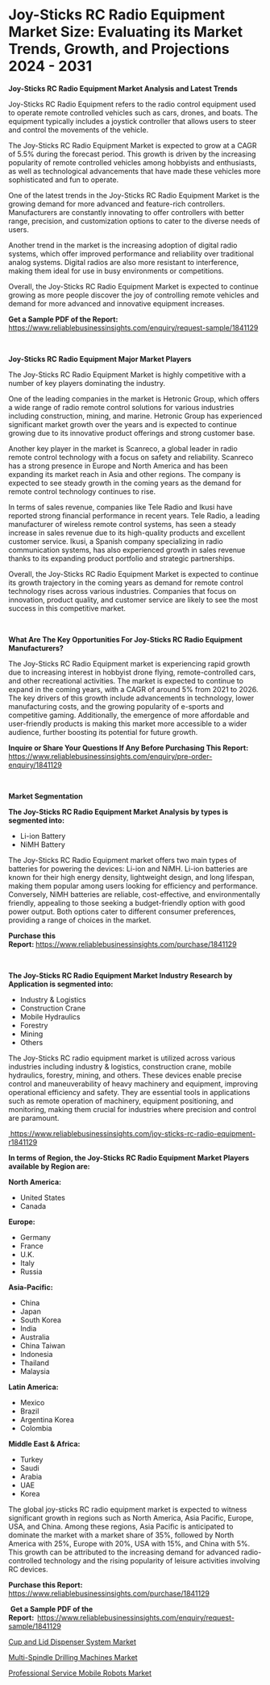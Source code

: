 <p><h1>Joy-Sticks RC Radio Equipment Market Size: Evaluating its Market Trends, Growth, and Projections 2024 - 2031</h1></p><p><strong>Joy-Sticks RC Radio Equipment Market Analysis and Latest Trends</strong></p>
<p><p>Joy-Sticks RC Radio Equipment refers to the radio control equipment used to operate remote controlled vehicles such as cars, drones, and boats. The equipment typically includes a joystick controller that allows users to steer and control the movements of the vehicle.</p><p>The Joy-Sticks RC Radio Equipment Market is expected to grow at a CAGR of 5.5% during the forecast period. This growth is driven by the increasing popularity of remote controlled vehicles among hobbyists and enthusiasts, as well as technological advancements that have made these vehicles more sophisticated and fun to operate.</p><p>One of the latest trends in the Joy-Sticks RC Radio Equipment Market is the growing demand for more advanced and feature-rich controllers. Manufacturers are constantly innovating to offer controllers with better range, precision, and customization options to cater to the diverse needs of users.</p><p>Another trend in the market is the increasing adoption of digital radio systems, which offer improved performance and reliability over traditional analog systems. Digital radios are also more resistant to interference, making them ideal for use in busy environments or competitions.</p><p>Overall, the Joy-Sticks RC Radio Equipment Market is expected to continue growing as more people discover the joy of controlling remote vehicles and demand for more advanced and innovative equipment increases.</p></p>
<p><strong>Get a Sample PDF of the Report:&nbsp;</strong> <a href="https://www.reliablebusinessinsights.com/enquiry/request-sample/1841129">https://www.reliablebusinessinsights.com/enquiry/request-sample/1841129</a></p>
<p>&nbsp;</p>
<p><strong>Joy-Sticks RC Radio Equipment Major Market Players</strong></p>
<p><p>The Joy-Sticks RC Radio Equipment Market is highly competitive with a number of key players dominating the industry. </p><p>One of the leading companies in the market is Hetronic Group, which offers a wide range of radio remote control solutions for various industries including construction, mining, and marine. Hetronic Group has experienced significant market growth over the years and is expected to continue growing due to its innovative product offerings and strong customer base.</p><p>Another key player in the market is Scanreco, a global leader in radio remote control technology with a focus on safety and reliability. Scanreco has a strong presence in Europe and North America and has been expanding its market reach in Asia and other regions. The company is expected to see steady growth in the coming years as the demand for remote control technology continues to rise.</p><p>In terms of sales revenue, companies like Tele Radio and Ikusi have reported strong financial performance in recent years. Tele Radio, a leading manufacturer of wireless remote control systems, has seen a steady increase in sales revenue due to its high-quality products and excellent customer service. Ikusi, a Spanish company specializing in radio communication systems, has also experienced growth in sales revenue thanks to its expanding product portfolio and strategic partnerships.</p><p>Overall, the Joy-Sticks RC Radio Equipment Market is expected to continue its growth trajectory in the coming years as demand for remote control technology rises across various industries. Companies that focus on innovation, product quality, and customer service are likely to see the most success in this competitive market.</p></p>
<p>&nbsp;</p>
<p><strong>What Are The Key Opportunities For Joy-Sticks RC Radio Equipment Manufacturers?</strong></p>
<p><p>The Joy-Sticks RC Radio Equipment market is experiencing rapid growth due to increasing interest in hobbyist drone flying, remote-controlled cars, and other recreational activities. The market is expected to continue to expand in the coming years, with a CAGR of around 5% from 2021 to 2026. The key drivers of this growth include advancements in technology, lower manufacturing costs, and the growing popularity of e-sports and competitive gaming. Additionally, the emergence of more affordable and user-friendly products is making this market more accessible to a wider audience, further boosting its potential for future growth.</p></p>
<p><strong>Inquire or Share Your Questions If Any Before Purchasing This Report:</strong> <a href="https://www.reliablebusinessinsights.com/enquiry/pre-order-enquiry/1841129">https://www.reliablebusinessinsights.com/enquiry/pre-order-enquiry/1841129</a></p>
<p>&nbsp;</p>
<p><strong>Market Segmentation</strong></p>
<p><strong>The Joy-Sticks RC Radio Equipment Market Analysis by types is segmented into:</strong></p>
<p><ul><li>Li-ion Battery</li><li>NiMH Battery</li></ul></p>
<p><p>The Joy-Sticks RC Radio Equipment market offers two main types of batteries for powering the devices: Li-ion and NiMH. Li-ion batteries are known for their high energy density, lightweight design, and long lifespan, making them popular among users looking for efficiency and performance. Conversely, NiMH batteries are reliable, cost-effective, and environmentally friendly, appealing to those seeking a budget-friendly option with good power output. Both options cater to different consumer preferences, providing a range of choices in the market.</p></p>
<p><strong>Purchase this Report:&nbsp;</strong><a href="https://www.reliablebusinessinsights.com/purchase/1841129">https://www.reliablebusinessinsights.com/purchase/1841129</a></p>
<p>&nbsp;</p>
<p><strong>The Joy-Sticks RC Radio Equipment Market Industry Research by Application is segmented into:</strong></p>
<p><ul><li>Industry & Logistics</li><li>Construction Crane</li><li>Mobile Hydraulics</li><li>Forestry</li><li>Mining</li><li>Others</li></ul></p>
<p><p>The Joy-Sticks RC radio equipment market is utilized across various industries including industry & logistics, construction crane, mobile hydraulics, forestry, mining, and others. These devices enable precise control and maneuverability of heavy machinery and equipment, improving operational efficiency and safety. They are essential tools in applications such as remote operation of machinery, equipment positioning, and monitoring, making them crucial for industries where precision and control are paramount.</p></p>
<p><a href="https://www.reliablebusinessinsights.com/joy-sticks-rc-radio-equipment-r1841129">&nbsp;https://www.reliablebusinessinsights.com/joy-sticks-rc-radio-equipment-r1841129</a></p>
<p><strong>In terms of Region, the Joy-Sticks RC Radio Equipment Market Players available by Region are:</strong></p>
<p>
    <p> <strong> North America: </strong>
        <ul>
            <li>United States</li>
            <li>Canada</li>
        </ul>
        </p> 
    <p> <strong> Europe: </strong>
        <ul>
            <li>Germany</li>
            <li>France</li>
            <li>U.K.</li>
            <li>Italy</li>
            <li>Russia</li>
        </ul>
        </p> 
    <p> <strong> Asia-Pacific: </strong>
        <ul>
            <li>China</li>
            <li>Japan</li>
            <li>South Korea</li>
            <li>India</li>
            <li>Australia</li>
            <li>China Taiwan</li>
            <li>Indonesia</li>
            <li>Thailand</li>
            <li>Malaysia</li>
        </ul>
        </p> 
    <p> <strong> Latin America: </strong>
        <ul>
            <li>Mexico</li>
            <li>Brazil</li>
            <li>Argentina Korea</li>
            <li>Colombia</li>
        </ul>
        </p> 
    <p> <strong> Middle East & Africa: </strong>
        <ul>
            <li>Turkey</li>
            <li>Saudi</li>
            <li>Arabia</li>
            <li>UAE</li>
            <li>Korea</li>
        </ul>
    </p>
    </p>
<p><p>The global joy-sticks RC radio equipment market is expected to witness significant growth in regions such as North America, Asia Pacific, Europe, USA, and China. Among these regions, Asia Pacific is anticipated to dominate the market with a market share of 35%, followed by North America with 25%, Europe with 20%, USA with 15%, and China with 5%. This growth can be attributed to the increasing demand for advanced radio-controlled technology and the rising popularity of leisure activities involving RC devices.</p></p>
<p><strong>Purchase this Report: </strong><a href="https://www.reliablebusinessinsights.com/purchase/1841129">https://www.reliablebusinessinsights.com/purchase/1841129</a></p>
<p>&nbsp;<strong>Get a Sample PDF of the Report:&nbsp;&nbsp;</strong><a href="https://www.reliablebusinessinsights.com/enquiry/request-sample/1841129">https://www.reliablebusinessinsights.com/enquiry/request-sample/1841129</a></p>
<p><strong></strong></p>
<p><p><a href="https://github.com/lizaRempel/Market-Research-Report-List-1/blob/main/cup-and-lid-dispenser-system-market.md">Cup and Lid Dispenser System Market</a></p><p><a href="https://github.com/pizolina/Market-Research-Report-List-5/blob/main/multi-spindle-drilling-machines-market.md">Multi-Spindle Drilling Machines Market</a></p><p><a href="https://github.com/ohumlzho95/Market-Research-Report-List-1/blob/main/professional-service-mobile-robots-market.md">Professional Service Mobile Robots Market</a></p></p>